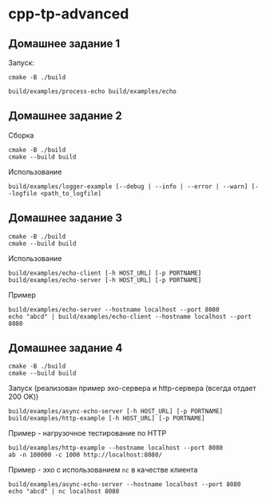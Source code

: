 # cpp-tp-advanced

## Домашнее задание 1
Запуск:

``` 
cmake -B ./build

build/examples/process-echo build/examples/echo
```

## Домашнее задание 2

Сборка

```
cmake -B ./build
cmake --build build
```
Использование
```
build/examples/logger-example [--debug | --info | --error | --warn] [--logfile <path_to_logfile]
```

## Домашнее задание 3
```
cmake -B ./build
cmake --build build
```

Использование
```
build/examples/echo-client [-h HOST_URL] [-p PORTNAME]
build/examples/echo-server [-h HOST_URL] [-p PORTNAME]
```

Пример
```
build/examples/echo-server --hostname localhost --port 8080
echo "abcd" | build/examples/echo-client --hostname localhost --port 8080
```

## Домашнее задание 4
```
cmake -B ./build
cmake --build build
```

Запуск (реализован пример эхо-сервера и http-сервера (всегда отдает 200 OK))
```
build/examples/async-echo-server [-h HOST_URL] [-p PORTNAME]
build/examples/http-example [-h HOST_URL] [-p PORTNAME]
```

Пример - нагрузочное тестирование по HTTP
```
build/examples/http-example --hostname localhost --port 8080
ab -n 100000 -c 1000 http://localhost:8080/
```

Пример - эхо с использованием `nc` в качестве клиента
```
build/examples/async-echo-server --hostname localhost --port 8080
echo "abcd" | nc localhost 8080
```
